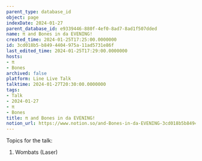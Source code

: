 ```yaml
---
parent_type: database_id
object: page
indexDate: 2024-01-27
parent_database_id: e9339446-880f-4ef0-8ad7-8ad1f507dded
name: π and Bones in da EVENING!
created_time: 2024-01-25T17:25:00.0000000
id: 3cd018b5-b849-4404-975a-11ad5731e86f
last_edited_time: 2024-01-25T17:29:00.0000000
hosts:
- π
- Bones
archived: false
platform: Line Live Talk
talktime: 2024-01-27T20:30:00.0000000
tags:
- Talk
- 2024-01-27
- π
- Bones
title: π and Bones in da EVENING!
notion_url: https://www.notion.so/and-Bones-in-da-EVENING-3cd018b5b8494404975a11ad5731e86f
---
```


Topics for the talk:
1. Wombats (Laser)

























